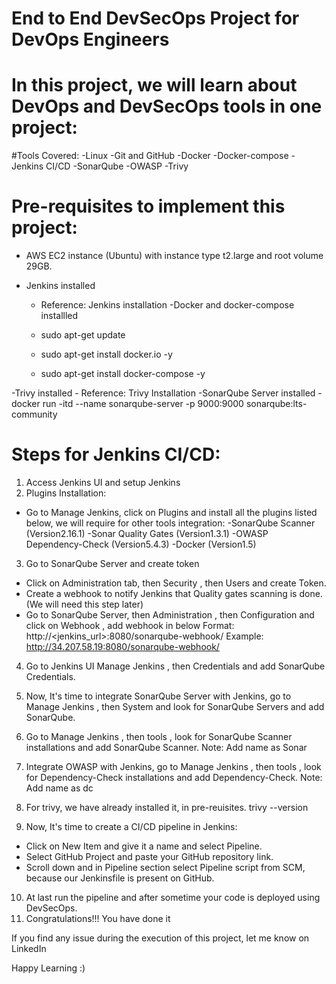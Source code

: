 # End to End DevSecOps Project for DevOps Engineers
# In this project, we will learn about DevOps and DevSecOps tools in one project:
#Tools Covered:
-Linux
-Git and GitHub
-Docker
-Docker-compose
-Jenkins CI/CD
-SonarQube
-OWASP
-Trivy

# Pre-requisites to implement this project:
- AWS EC2 instance (Ubuntu) with instance type t2.large and root volume 29GB.

- Jenkins installed
   - Reference: Jenkins installation
-Docker and docker-compose installled

    - sudo apt-get update
    - sudo apt-get install docker.io -y
    - sudo apt-get install docker-compose -y

-Trivy installed
    - Reference: Trivy Installation
-SonarQube Server installed
    - docker run -itd --name sonarqube-server -p 9000:9000 sonarqube:lts-community

# Steps for Jenkins CI/CD:
1. Access Jenkins UI and setup Jenkins
2. Plugins Installation:
 - Go to Manage Jenkins, click on Plugins and install all the plugins listed below, we will require for other tools integration:
    -SonarQube Scanner (Version2.16.1)
    -Sonar Quality Gates (Version1.3.1)
    -OWASP Dependency-Check (Version5.4.3)
    -Docker (Version1.5)

3. Go to SonarQube Server and create token
  - Click on Administration tab, then Security , then Users and create Token.
  - Create a webhook to notify Jenkins that Quality gates scanning is done. (We will need this step later)
  - Go to SonarQube Server, then Administration , then Configuration and click on Webhook , add webhook in below Format:
http://<jenkins_url>:8080/sonarqube-webhook/
  Example: http://34.207.58.19:8080/sonarqube-webhook/

4. Go to Jenkins UI Manage Jenkins , then Credentials and add SonarQube Credentials.

5. Now, It's time to integrate SonarQube Server with Jenkins, go to Manage Jenkins , then System and look for SonarQube Servers and add SonarQube.

6. Go to Manage Jenkins , then tools , look for SonarQube Scanner installations and add SonarQube Scanner.
    Note: Add name as Sonar

7. Integrate OWASP with Jenkins, go to Manage Jenkins , then tools , look for Dependency-Check installations and add Dependency-Check.
   Note: Add name as dc

8. For trivy, we have already installed it, in pre-reuisites.
   trivy --version

9. Now, It's time to create a CI/CD pipeline in Jenkins:
  - Click on New Item and give it a name and select Pipeline.
  - Select GitHub Project and paste your GitHub repository link.
  - Scroll down and in Pipeline section select Pipeline script from SCM, because our Jenkinsfile is present on GitHub.

10. At last run the pipeline and after sometime your code is deployed using DevSecOps.
11. Congratulations!!! You have done it

If you find any issue during the execution of this project, let me know on LinkedIn

Happy Learning :)





